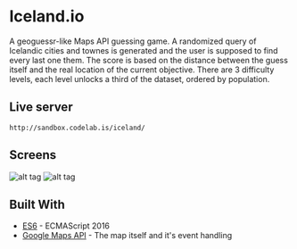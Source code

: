 # Iceland.io
A geoguessr-like Maps API guessing game. A randomized query of Icelandic cities and townes is generated
and the user is supposed to find every last one them. The score is based on the distance between the guess itself and the real location of the current objective. There are 3 difficulty levels, each level unlocks a third of the dataset, ordered by population.

## Live server
```
http://sandbox.codelab.is/iceland/
```

## Screens
![alt tag](https://i.gyazo.com/23416f89edb9878606c588bee3900044.jpg)
![alt tag](https://i.gyazo.com/90b13a7656c4e56cbd82fa10d7b5bef0.jpg)

## Built With
* [ES6](https://maven.apache.org/) - ECMAScript 2016
* [Google Maps API](https://developers.google.com/maps/) - The map itself and it's event handling

